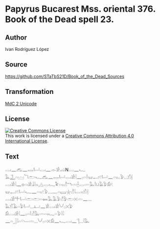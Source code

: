 # Papyrus Bucarest Mss. oriental 376. Book of the Dead spell 23.

## Author 

Ivan Rodríguez López

## Source 

https://github.com/STaTbS21D/Book_of_the_Dead_Sources

## Transformation 

[MdC 2 Unicode](https://statbs21d.github.io/mdc2unicode.html)

## License 

<a rel="license" href="http://creativecommons.org/licenses/by/4.0/"><img alt="Creative Commons License" style="border-width:0" src="https://i.creativecommons.org/l/by/4.0/88x31.png" /></a><br />This work is licensed under a <a rel="license" href="http://creativecommons.org/licenses/by/4.0/">Creative Commons Attribution 4.0 International License</a>.

## Text 

<hiero><rubrum>𓂋𓏤𓈖𓃹𓈖𓉿𓂡𓂋𓏤𓈖</rubrum>𓁹𓀀𓊩N𓐙<rubrum>𓈖𓆑</rubrum><br>
<rubrum>𓅓𓊻𓏏𓈉𓆓𓂧𓆑</rubrum>𓃹𓈖𓉿𓂡𓂋𓏤𓀀𓇋𓈖𓊪𓏏𓎛𓊠𓂝𓏲𓂡𓈖𓏏𓏭𓂂𓅱𓈓𓀹𓏜<br>
𓂋𓏤𓀀𓇋𓈖𓊖𓏏𓏤𓀀𓇍𓇋𓏭𓂻𓂋𓆑𓅝𓏏𓏭𓀭𓎔𓏝𓐢𓂋𓏝𓅓𓎛𓂓𓄿𓅱𓀁𓏲<br>
𓊠𓂝𓏲𓂡𓆑𓈖𓏏𓏭𓏲𓅱𓈓𓊃𓏏𓈙𓇼𓀭𓇋𓂋𓏭𓀹𓏜<br>
𓂋𓏤𓀀𓍚𓂡𓂧𓂧𓏏𓍃𓅓𓄿𓅱𓀭𓅱𓂧𓏴𓏝𓈖𓈓<br>
𓅓𓀹𓄿𓏏𓅱𓂡𓈓𓂞𓈖𓀀𓂋𓏤𓀀𓄋𓊪𓏴𓅱<br>
𓀁𓂋𓏤𓀀𓇋𓈖𓊪𓏏𓎛𓀭𓅓𓏝𓏏𓏤𓆑𓏏𓅱𓇋𓇋<br>
𓈖𓏏𓃀𓇋𓏏𓎺𓄑𓏝𓈓𓄋𓊪𓏏𓏴𓀁𓈖𓆑𓂋𓏤𓈖𓊹𓈓𓇋𓅓<br></hiero>